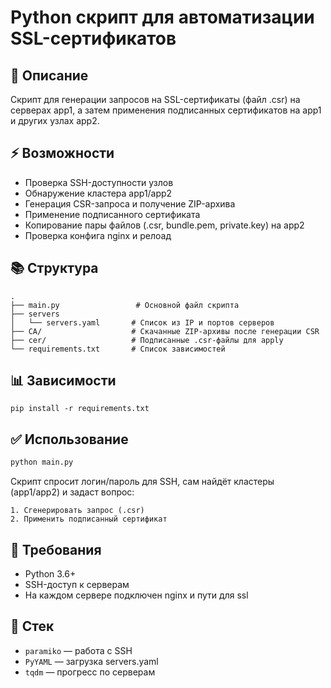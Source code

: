 ﻿# Python скрипт для автоматизации SSL-сертификатов

## 📄 Описание

Скрипт для генерации запросов на SSL-сертификаты (файл .csr) на серверах app1, а затем применения подписанных сертификатов на app1 и других узлах app2.

## ⚡ Возможности

* Проверка SSH-доступности узлов
* Обнаружение кластера app1/app2
* Генерация CSR-запроса и получение ZIP-архива
* Применение подписанного сертификата
* Копирование пары файлов (.csr, bundle.pem, private.key) на app2
* Проверка конфига nginx и релоад

## 📚 Структура

```
.
├── main.py                 # Основной файл скрипта
├── servers
│   └── servers.yaml       # Список из IP и портов серверов
├── CA/                    # Скачанные ZIP-архивы после генерации CSR
├── cer/                   # Подписанные .csr-файлы для apply
└── requirements.txt       # Список зависимостей
```

## 📊 Зависимости

```
pip install -r requirements.txt
```

## ✅ Использование

```bash
python main.py
```

Скрипт спросит логин/пароль для SSH, сам найдёт кластеры (app1/app2) и задаст вопрос:

```
1. Сгенерировать запрос (.csr)  
2. Применить подписанный сертификат
```

## 🔐 Требования

* Python 3.6+
* SSH-доступ к серверам
* На каждом сервере подключен nginx и пути для ssl

## 🚀 Стек

* `paramiko` — работа с SSH
* `PyYAML` — загрузка servers.yaml
* `tqdm` — прогресс по серверам
